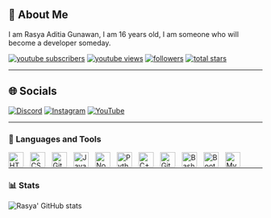 ## 💫 About Me
I am Rasya Aditia Gunawan, I am 16 years old, I am someone who will become a developer someday.

  <p align="left">
        <a href="https://www.youtube.com/rasya0346?sub_confirmation=1">
         <img alt="youtube subscribers" title="Subscribe to my YouTube channel" src="https://custom-icon-badges.demolab.com/youtube/channel/subscribers/UCjiZ9KNVyF5P-b9bCvAei_A?color=%23E05D44&label=SUBSCRIBE&logo=video&logoColor=white&style=for-the-badge&labelColor=CE4630"/></a> 
      <a href="[https://www.youtube.com/@rasya0346]">
         <img alt="youtube views" title="YouTube views" src="https://custom-icon-badges.demolab.com/youtube/channel/views/UCjiZ9KNVyF5P-b9bCvAei_A?color=%23E1AD0E&logo=eye&logoColor=white&style=for-the-badge&labelColor=C79600"/></a> 
      <a href="https://github.com/rasya030607?tab=followers">
         <img alt="followers" title="Follow me on Github" src="https://custom-icon-badges.demolab.com/github/followers/rasya030607?color=236ad3&labelColor=1155ba&style=for-the-badge&logo=person-add&label=Follow&logoColor=white"/></a>
      <a href="https://github.com/rasya030607?tab=repositories&sort=stargazers">
         <img alt="total stars" title="Total stars on GitHub" src="https://custom-icon-badges.demolab.com/github/stars/rasya030607?color=55960c&style=for-the-badge&labelColor=488207&logo=star"/></a>
   </p>
  
---

## 🌐 Socials
[![Discord](https://img.shields.io/badge/Discord-%237289DA.svg?logo=discord&logoColor=white)](https://discord.gg/SfWwqHXzAd) [![Instagram](https://img.shields.io/badge/Instagram-%23E4405F.svg?logo=Instagram&logoColor=white)](https://www.instagram.com/_rasyaadt_3/) [![YouTube](https://img.shields.io/badge/YouTube-%23FF0000.svg?logo=YouTube&logoColor=white)](https://youtube.com/@Rasya03)

---

### 🧰 Languages and Tools
<img align="left" alt="HTML" width="30px" style="padding-right:10px;" src="https://cdn.jsdelivr.net/gh/devicons/devicon/icons/html5/html5-plain.svg" />
<img align="left" alt="CSS" width="30px" style="padding-right:10px;" src="https://cdn.jsdelivr.net/gh/devicons/devicon/icons/css3/css3-plain.svg" />
<img align="left" alt="Git" width="30px" style="padding-right:10px;" src="https://cdn.jsdelivr.net/gh/devicons/devicon/icons/git/git-original.svg" />
<img align="left" alt="JavaScript" width="30px" style="padding-right:10px;" src="https://cdn.jsdelivr.net/gh/devicons/devicon/icons/javascript/javascript-plain.svg"/>
<img align="left" alt="NodeJS" width="30px" style="padding-right:10px;" src="https://cdn.jsdelivr.net/gh/devicons/devicon/icons/nodejs/nodejs-original.svg" />
<img align="left" alt="Python" width="30px" style="padding-right:10px;" src="https://cdn.jsdelivr.net/gh/devicons/devicon/icons/python/python-plain.svg" />
<img align="left" alt="C++" width="30px" style="padding-right:10px;" src="https://cdn.jsdelivr.net/gh/devicons/devicon/icons/cplusplus/cplusplus-line.svg" />
<img align="left" alt="GitHub" width="30px" style="padding-right:10px;" src="https://cdn.jsdelivr.net/gh/devicons/devicon/icons/github/github-original.svg" />
<img align="left" alt="Bash" width="30px" style="padding-right:10px;" src="https://cdn.jsdelivr.net/gh/devicons/devicon/icons/bash/bash-original.svg" />
<img align="left" alt="Bootstrap" width="30px" style="padding-right:10px;" src="https://cdn.jsdelivr.net/gh/devicons/devicon/icons/bootstrap/bootstrap-original.svg" />
<img align="left" alt="Mysql" width="30px" style="padding-right:10px;" src="src="https://cdn.jsdelivr.net/gh/devicons/devicon/icons/mysql/mysql-original-wordmark.svg" />
<br />

---

### 📊 Stats

![Rasya' GitHub stats](https://github-readme-stats.vercel.app/api?username=rasya030607&show_icons=true&theme=gruvbox)

<!-- ![GitHub Streak](https://streak-stats.demolab.com?user=rasya030607&theme=gruvbox&border_radius=4.5) -->

#
